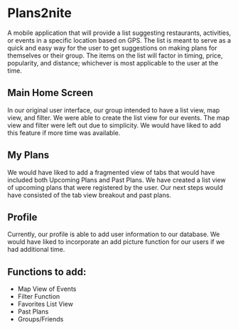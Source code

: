 # Plans2nite

A mobile application that will provide a list suggesting restaurants, activities, or events in a specific location based on GPS. The list is meant to serve as a quick and easy way for the user to get suggestions on making plans for themselves or their group. The items on the list will factor in timing, price, popularity, and distance; whichever is most applicable to the user at the time.


## Main Home Screen

In our original user interface, our group intended to have a list view, map view, and filter. We were able to create the list view for our events. The map view and filter were left out due to simplicity. We would have liked to add this feature if more time was available.

## My Plans

We would have liked to add a fragmented view of tabs that would have included both Upcoming Plans and Past Plans. We have created a list view of upcoming plans that were registered by the user. Our next steps would have consisted of the tab view breakout and past plans.

## Profile

Currently, our profile is able to add user information to our database. We would have liked to incorporate an add picture function for our users if we had additional time.

## Functions to add:
- Map View of Events
- Filter Function
- Favorites List View
- Past Plans
- Groups/Friends
